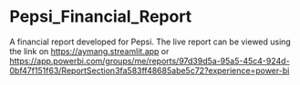 # Pepsi_Financial_Report
A financial report developed for Pepsi.
The live report can be viewed using the link on https://aymang.streamlit.app or <br/>
https://app.powerbi.com/groups/me/reports/97d39d5a-95a5-45c4-924d-0bf47f151f63/ReportSection3fa583ff48685abe5c72?experience=power-bi
